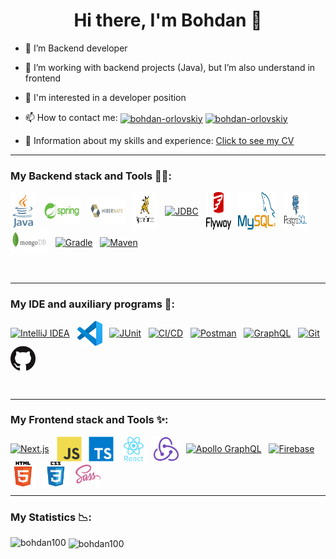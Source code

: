 <h1 align="center">Hi there, I'm Bohdan 👋</h1>

- 🌱 I’m Backend developer
- 🔭 I’m working with backend projects (Java), but I’m also understand in frontend 
- 👯 I'm interested in a developer position

- 📫 How to contact me: <a target="_blank" rel="noopener noreferrer" href="https://www.t.me/Bogdan_info"><img align="center" src="https://www.vectorlogo.zone/logos/telegram/telegram-icon.svg" alt="bohdan-orlovskiy" height="30" width="30" /></a>
  <a target="_blank" rel="noopener noreferrer" href="https://www.linkedin.com/in/bohdan-orlovskiy/"><img align="center" src="https://www.vectorlogo.zone/logos/linkedin/linkedin-tile.svg" alt="bohdan-orlovskiy" height="30" width="30" /></a>

- 📄 Information about my skills and experience: <a target="blank" rel="noopener noreferrer" href="https://portfolio-bohdan100.vercel.app/">Сlick to see my CV</a>

---

<h3 align="left">My Backend stack and Tools 👨‍💻:</h3>

<p align="left">
 <!-- Java -->
  <a target="_blank" rel="noopener noreferrer" href="https://docs.oracle.com/en/java/">
    <img align="center" alt="Java" src="icons-svg/backend/java-vertical.svg" height="60" width="40"/></a>&nbsp;&nbsp;
  <!-- Spring Boot -->
  <a target="_blank" rel="noopener noreferrer" href="https://docs.spring.io/spring-boot/index.html">
    <img align="center" alt="Spring Boot" src="icons-svg/backend/springio-title.svg" height="40" width="60"/></a>&nbsp;&nbsp;
  <!-- Hibernate -->
  <a target="_blank" rel="noopener noreferrer" href="https://hibernate.org">
    <img align="center" alt="Hibernate" src="icons-svg/backend/hibernate-title.svg" height="40" width="60"/></a>&nbsp;&nbsp;
  <!-- Apache Tomcat, Servlets -->
  <a target="_blank" rel="noopener noreferrer" href="http://tomcat.apache.org/">
    <img align="center" alt="Apache Tomcat" src="icons-svg/backend/apache_tomcat-title.svg" height="60" width="40"/></a>&nbsp;&nbsp;
    <!-- JDBC -->
  <a target="_blank" rel="noopener noreferrer" href="https://docs.oracle.com/javase/8/docs/technotes/guides/jdbc/">
    <img align="center" alt="JDBC" src="https://www.vectorlogo.zone/logos/java/java-icon.svg" height="60" width="60"/></a>&nbsp;&nbsp;
  <!-- Flyway -->
  <a target="_blank" rel="noopener noreferrer" href="https://documentation.red-gate.com/flyway">
    <img align="center" alt="Flyway" src="icons-svg/backend/flyway-icon.svg" height="60" width="40"/></a>&nbsp;&nbsp;
  <!-- MySQL -->
  <a target="_blank" rel="noopener noreferrer" href="https://dev.mysql.com/doc/">
    <img align="center" alt="MySQL" src="icons-svg/backend/mysql-official-title.svg" height="60" width="60"/></a>&nbsp;&nbsp;
  <!-- PostgreSQL -->
  <a target="_blank" rel="noopener noreferrer" href="https://www.postgresql.org"><img align="center" alt="PostgreSQL" src="icons-svg/backend/postgresql-vertical.svg" height="60" width="40"/></a>&nbsp;&nbsp;
  <!-- MongoDB -->
  <a target="_blank" rel="noopener noreferrer" href="https://www.mongodb.com/">
    <img align="center" alt="MongoDB" src="icons-svg/backend/mongodb-title.svg" height="40" width="60"/></a>&nbsp;&nbsp;
  <!-- Gradle -->
  <a target="_blank" rel="noopener noreferrer" href="https://gradle.org"><img align="center" alt="Gradle" src="https://www.vectorlogo.zone/logos/gradle/gradle-icon.svg" height="40" width="40"/></a>&nbsp;&nbsp;
  <!-- Maven -->
  <a target="_blank" rel="noopener noreferrer" href="https://maven.apache.org"><img align="center" alt="Maven" src="https://www.vectorlogo.zone/logos/apache_maven/apache_maven-icon.svg" height="40" width="40"/></a>&nbsp;&nbsp;
</p>&nbsp;&nbsp;

---

<h3 align="left">My IDE and auxiliary programs 🔨:</h3>
<p align="left">
<!-- IntelliJ IDEA -->
<a target="_blank" rel="noopener noreferrer" href="https://www.jetbrains.com/idea/"><img align="center" alt="IntelliJ IDEA" src="https://www.vectorlogo.zone/logos/jetbrains/jetbrains-icon.svg" height="40" width="40"/></a>&nbsp;&nbsp;
<!-- VS Code -->
<a target="_blank" rel="noopener noreferrer" href="https://code.visualstudio.com/"><img align="center" alt="Visual Studio Code" src="https://raw.githubusercontent.com/github/explore/80688e429a7d4ef2fca1e82350fe8e3517d3494d/topics/visual-studio-code/visual-studio-code.png" height="40" width="40"/></a>&nbsp;&nbsp;
<!-- JUnit -->
  <a target="_blank" rel="noopener noreferrer" href="https://junit.org/junit5/"><img align="center" alt="JUnit" src="https://www.vectorlogo.zone/logos/junit/junit-icon.svg" height="40" width="40"/></a>&nbsp;&nbsp;
  <!-- CI/CD -->
  <a target="_blank" rel="noopener noreferrer" href="https://www.atlassian.com/continuous-delivery"><img align="center" alt="CI/CD" src="https://www.vectorlogo.zone/logos/jenkins/jenkins-icon.svg" height="40" width="40"/></a>&nbsp;&nbsp;
<!-- Postman -->
<a target="_blank" rel="noopener noreferrer" href="https://learning.postman.com/docs/introduction/overview/"><img align="center" alt="Postman" src="https://www.vectorlogo.zone/logos/getpostman/getpostman-icon.svg" height="40" width="40"></a>&nbsp;&nbsp;
<!-- GraphQL -->
<a target="_blank" rel="noopener noreferrer" href="https://graphql.org"><img align="center" alt="GraphQL" src="https://www.vectorlogo.zone/logos/graphql/graphql-icon.svg" height="40" width="40"/></a>&nbsp;&nbsp;
<!-- Git -->
<a target="_blank" rel="noopener noreferrer" href="https://git-scm.com/doc"><img align="center" alt="Git" src="https://www.vectorlogo.zone/logos/git-scm/git-scm-icon.svg" height="40" width="40"/></a>&nbsp;&nbsp;
<!-- GitHub -->
<a target="_blank" rel="noopener noreferrer" href="https://github.com"><img align="center" alt="GitHub" src="https://raw.githubusercontent.com/github/explore/78df643247d429f6cc873026c0622819ad797942/topics/github/github.png" height="40" width="40"/></a>&nbsp;&nbsp;
</p>&nbsp;&nbsp;

---

<h3 align="left">My Frontend stack and Tools ✨:</h3> 

<p align="left">
<a target="_blank" rel="noopener noreferrer" href="https://nextjs.org/docs"><img align="center" alt="Next.js" src="https://encrypted-tbn0.gstatic.com/images?q=tbn:ANd9GcR2quKRX2nRdpil6la8wQNSyyPWo9rJ5PyAuA&usqp=CAU" height="40" width="40"></a>&nbsp;&nbsp; 
<a target="_blank" rel="noopener noreferrer" href="https://developer.mozilla.org/en-US/docs/Web/JavaScript"><img align="center" alt="JavaScript" src="https://raw.githubusercontent.com/devicons/devicon/master/icons/javascript/javascript-original.svg" height="40" width="40"/></a>&nbsp;&nbsp;
<a target="_blank" rel="noopener noreferrer" href="https://www.typescriptlang.org/"><img align="center" alt="TypeScript" src="https://raw.githubusercontent.com/devicons/devicon/master/icons/typescript/typescript-original.svg" height="40" width="40"/></a>&nbsp;&nbsp;
<a target="_blank" rel="noopener noreferrer" href="https://reactjs.org/"><img align="center" alt="React" src="https://raw.githubusercontent.com/devicons/devicon/master/icons/react/react-original-wordmark.svg" height="40" width="40"/></a>&nbsp;&nbsp;
<a target="_blank" rel="noopener noreferrer" href="https://redux.js.org"><img align="center" src="https://raw.githubusercontent.com/devicons/devicon/master/icons/redux/redux-original.svg" alt="Redux" height="40" width="40"/></a>&nbsp;&nbsp;
<a target="_blank" rel="noopener noreferrer" href="https://graphql.org"><img align="center" alt="Apollo GraphQL" src="https://www.vectorlogo.zone/logos/apollographql/apollographql-icon.svg" height="40" width="40"/></a>&nbsp;&nbsp;
<a target="_blank" rel="noopener noreferrer" href="https://firebase.google.com/"><img align="center" alt="Firebase" src="https://www.vectorlogo.zone/logos/firebase/firebase-icon.svg" height="40" width="40"/></a>&nbsp;&nbsp;
<a target="_blank" rel="noopener noreferrer" href="https://developer.mozilla.org/en-US/docs/Web/HTML"><img align="center" alt="HTML5" src="https://raw.githubusercontent.com/github/explore/80688e429a7d4ef2fca1e82350fe8e3517d3494d/topics/html/html.png" height="40" width="40"/></a>&nbsp;&nbsp;
<a target="_blank" rel="noopener noreferrer" href="https://developer.mozilla.org/en-US/docs/Web/CSS"><img align="center" alt="CSS3" src="https://raw.githubusercontent.com/github/explore/80688e429a7d4ef2fca1e82350fe8e3517d3494d/topics/css/css.png" height="40" width="40"/></a>&nbsp;&nbsp;
<a target="_blank" rel="noopener noreferrer" href="https://sass-lang.com/documentation/"><img align="center" alt="Sass" src="https://raw.githubusercontent.com/github/explore/80688e429a7d4ef2fca1e82350fe8e3517d3494d/topics/sass/sass.png" height="40" width="40"/></a>&nbsp;&nbsp;
</p>

---

<h3 align="left">My Statistics 📉:</h3>

<div>
<p><img align="left" src="https://github-readme-stats.vercel.app/api/top-langs?username=bohdan100&show_icons=true&locale=en&layout=compact" alt="bohdan100" /></p>

<p>&nbsp;<img align="center" src="https://github-readme-stats.vercel.app/api?username=bohdan100&show_icons=true&locale=en" alt="bohdan100" /></p>
</div>

<!-- + <a target="_blank" rel="noopener noreferrer" href="https://tailwindcss.com/"><img align="left" alt="Tailwind" width="36px" src="https://www.vectorlogo.zone/logos/tailwindcss/tailwindcss-icon.svg" style="max-width: 100%;"/></a> -->
